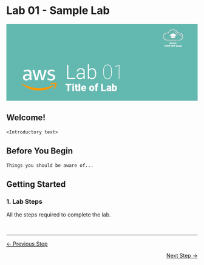 # Lab 01 - Sample Lab
![Lab 01 Banner](GFX/Lab01.png)

## Welcome!
    <Introductory text>

## Before You Begin

    Things you should be aware of...

## Getting Started
### 1. Lab Steps

All the steps required to complete the lab.



&nbsp;
&nbsp;


---

<p align="left"><a href="../01 - Stage 1">← Previous Step</a></p>
<p align="right"><a href="../03 - Launching an EC2 Instance">Next Step →</a></p>
